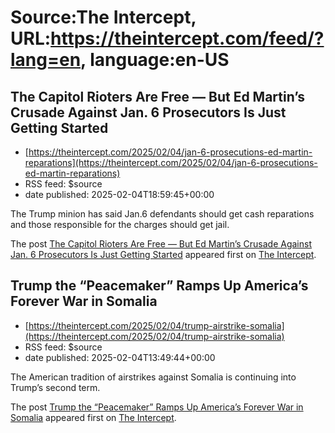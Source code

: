 # Source:The Intercept, URL:https://theintercept.com/feed/?lang=en, language:en-US

## The Capitol Rioters Are Free — But Ed Martin’s Crusade Against Jan. 6 Prosecutors Is Just Getting Started
 - [https://theintercept.com/2025/02/04/jan-6-prosecutions-ed-martin-reparations](https://theintercept.com/2025/02/04/jan-6-prosecutions-ed-martin-reparations)
 - RSS feed: $source
 - date published: 2025-02-04T18:59:45+00:00

<p>The Trump minion has said Jan.6 defendants should get cash reparations and those responsible for the charges should get jail.</p>
<p>The post <a href="https://theintercept.com/2025/02/04/jan-6-prosecutions-ed-martin-reparations/">The Capitol Rioters Are Free — But Ed Martin’s Crusade Against Jan. 6 Prosecutors Is Just Getting Started</a> appeared first on <a href="https://theintercept.com">The Intercept</a>.</p>

## Trump the “Peacemaker” Ramps Up America’s Forever War in Somalia
 - [https://theintercept.com/2025/02/04/trump-airstrike-somalia](https://theintercept.com/2025/02/04/trump-airstrike-somalia)
 - RSS feed: $source
 - date published: 2025-02-04T13:49:44+00:00

<p>The American tradition of airstrikes against Somalia is continuing into Trump’s second term.</p>
<p>The post <a href="https://theintercept.com/2025/02/04/trump-airstrike-somalia/">Trump the “Peacemaker” Ramps Up America’s Forever War in Somalia</a> appeared first on <a href="https://theintercept.com">The Intercept</a>.</p>

